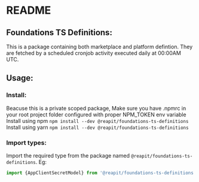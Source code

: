 # README

## Foundations TS Definitions:

This is a package containing both marketplace and platform defintion. They are fetched by a scheduled cronjob activity executed daily at 00:00AM UTC.

## Usage:

### Install:

Beacuse this is a private scoped package, Make sure you have .npmrc in your root project folder configured with proper NPM\_TOKEN env variable Install using npm `npm install --dev @reapit/foundations-ts-definitions` Install using yarn `npm install --dev @reapit/foundations-ts-definitions`

### Import types:

Import the required type from the package named `@reapit/foundations-ts-definitions`. Eg:

```javascript
import {AppClientSecretModel} from '@reapit/foundations-ts-definitions'
```

